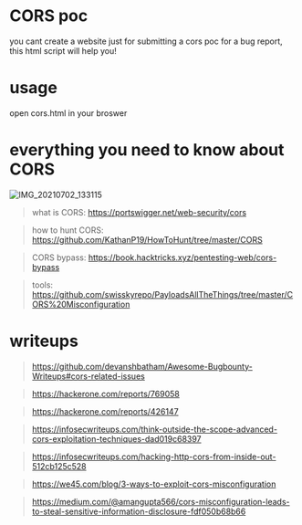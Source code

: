 # CORS poc

you cant create a website just for submitting a cors poc for a bug report, this html script will help you!

# usage

open cors.html in your broswer

# everything you need to know about CORS

![IMG_20210702_133115](https://user-images.githubusercontent.com/83821864/124244349-7b6a0b00-db3c-11eb-88d3-bf53483e6331.jpg)


> what is CORS:     https://portswigger.net/web-security/cors

> how to hunt CORS: https://github.com/KathanP19/HowToHunt/tree/master/CORS

> CORS bypass:      https://book.hacktricks.xyz/pentesting-web/cors-bypass

> tools:            https://github.com/swisskyrepo/PayloadsAllTheThings/tree/master/CORS%20Misconfiguration

# writeups

> https://github.com/devanshbatham/Awesome-Bugbounty-Writeups#cors-related-issues

> https://hackerone.com/reports/769058

> https://hackerone.com/reports/426147

> https://infosecwriteups.com/think-outside-the-scope-advanced-cors-exploitation-techniques-dad019c68397

> https://infosecwriteups.com/hacking-http-cors-from-inside-out-512cb125c528

> https://we45.com/blog/3-ways-to-exploit-cors-misconfiguration

> https://medium.com/@amangupta566/cors-misconfiguration-leads-to-steal-sensitive-information-disclosure-fdf050b68b66


